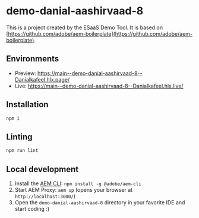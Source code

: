 # demo-danial-aashirvaad-8
This is a project created by the ESaaS Demo Tool. It is based on [https://github.com/adobe/aem-boilerplate](https://github.com/adobe/aem-boilerplate).

## Environments
- Preview: https://main--demo-danial-aashirvaad-8--Danialkafeel.hlx.page/
- Live: https://main--demo-danial-aashirvaad-8--Danialkafeel.hlx.live/

## Installation

```sh
npm i
```

## Linting

```sh
npm run lint
```

## Local development

1. Install the [AEM CLI](https://github.com/adobe/helix-cli): `npm install -g @adobe/aem-cli`
1. Start AEM Proxy: `aem up` (opens your browser at `http://localhost:3000/`)
1. Open the `demo-danial-aashirvaad-8` directory in your favorite IDE and start coding :)
